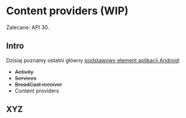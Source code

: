 # Content providers (WIP)

Zalecane: API 30.

## Intro

Dzisiaj poznamy ostatni główny [podstawowy element aplikacji Android](https://developer.android.com/guide/components/fundamentals#Components):

- <s>Activity</s>
- <s>Services</s>
- <s>BroadCast receiver</s>
- Content providers

## XYZ
